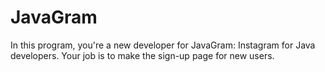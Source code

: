 # JavaGram
In this program, you're a new developer for JavaGram: Instagram for Java developers. Your job is to make the sign-up page for new users.
